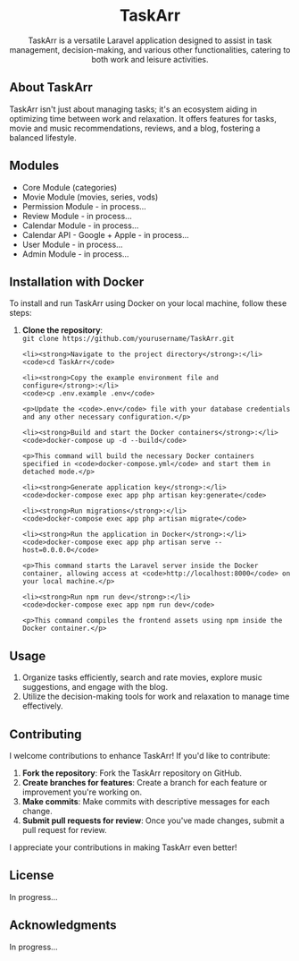   <div align="center">
    <h1>TaskArr</h1>
    <p>TaskArr is a versatile Laravel application designed to assist in task management, decision-making, and various other functionalities, catering to both work and leisure activities.</p>
  </div>

  <h2>About TaskArr</h2>
  <p>TaskArr isn't just about managing tasks; it's an ecosystem aiding in optimizing time between work and relaxation. It offers features for tasks, movie and music recommendations, reviews, and a blog, fostering a balanced lifestyle.</p>

  <h2>Modules</h2>
  <ul>
    <li>Core Module (categories)</li>
    <li>Movie Module (movies, series, vods)</li>
    <li>Permission Module - in process...</li>
    <li>Review Module - in process...</li>
    <li>Calendar Module - in process...</li>
    <li>Calendar API - Google + Apple - in process...</li>
    <li>User Module - in process...</li>
    <li>Admin Module - in process...</li>
    <!-- Add the remaining modules -->
  </ul>

  <h2>Installation with Docker</h2>
  <p>To install and run TaskArr using Docker on your local machine, follow these steps:</p>
  <ol>
    <li><strong>Clone the repository</strong>:</li>
    <code>git clone https://github.com/yourusername/TaskArr.git</code>

    <li><strong>Navigate to the project directory</strong>:</li>
    <code>cd TaskArr</code>

    <li><strong>Copy the example environment file and configure</strong>:</li>
    <code>cp .env.example .env</code>

    <p>Update the <code>.env</code> file with your database credentials and any other necessary configuration.</p>

    <li><strong>Build and start the Docker containers</strong>:</li>
    <code>docker-compose up -d --build</code>

    <p>This command will build the necessary Docker containers specified in <code>docker-compose.yml</code> and start them in detached mode.</p>

    <li><strong>Generate application key</strong>:</li>
    <code>docker-compose exec app php artisan key:generate</code>

    <li><strong>Run migrations</strong>:</li>
    <code>docker-compose exec app php artisan migrate</code>

    <li><strong>Run the application in Docker</strong>:</li>
    <code>docker-compose exec app php artisan serve --host=0.0.0.0</code>

    <p>This command starts the Laravel server inside the Docker container, allowing access at <code>http://localhost:8000</code> on your local machine.</p>

    <li><strong>Run npm run dev</strong>:</li>
    <code>docker-compose exec app npm run dev</code>

    <p>This command compiles the frontend assets using npm inside the Docker container.</p>
  </ol>
  
  <h2>Usage</h2>
  <ol>
    <li>Organize tasks efficiently, search and rate movies, explore music suggestions, and engage with the blog.</li>
    <li>Utilize the decision-making tools for work and relaxation to manage time effectively.</li>
  </ol>

  <h2>Contributing</h2>
  <p>I welcome contributions to enhance TaskArr! If you'd like to contribute:</p>
  <ol>
    <li><strong>Fork the repository</strong>: Fork the TaskArr repository on GitHub.</li>
    <li><strong>Create branches for features</strong>: Create a branch for each feature or improvement you're working on.</li>
    <li><strong>Make commits</strong>: Make commits with descriptive messages for each change.</li>
    <li><strong>Submit pull requests for review</strong>: Once you've made changes, submit a pull request for review.</li>
  </ol>
  <p>I appreciate your contributions in making TaskArr even better!</p>

  <h2>License</h2>
  <p>In progress...</p>
  
  <h2>Acknowledgments</h2>
  <p>In progress...</p>
